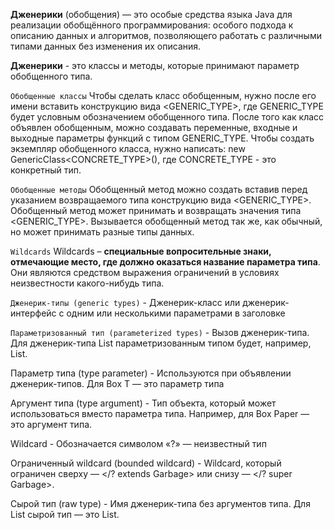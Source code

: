 **Дженерики** (обобщения) — это особые средства языка Java для реализации обобщённого программирования: особого подхода к описанию данных и алгоритмов, позволяющего работать с различными типами данных без изменения их описания.

**Дженерики** - это классы и методы, которые принимают параметр обобщенного типа.

`Обобщенные классы` 
Чтобы сделать класс обобщенным, нужно после его имени вставить конструкцию вида <GENERIC_TYPE>, где GENERIC_TYPE будет условным обозначением обобщенного типа.
После того как класс объявлен обобщенным, можно создавать переменные, входные и выходные параметры функций с типом GENERIC_TYPE.
Чтобы создать экземпляр обобщенного класса, нужно написать:
new GenericClass<CONCRETE_TYPE>(), где CONCRETE_TYPE - это конкретный тип.

`Обобщенные методы`
Обобщенный метод можно создать вставив перед указанием возвращаемого типа конструкцию вида <GENERIC_TYPE>.
Обобщенный метод может принимать и возвращать значения типа <GENERIC_TYPE>.
Вызывается обобщенный метод так же, как обычный, но может принимать разные типы данных.

`Wildcards`
Wildcards – **специальные вопросительные знаки, отмечающие место, где должно оказаться название параметра типа**. Они являются средством выражения ограничений в условиях неизвестности какого-нибудь типа.



`Дженерик-типы (generic types)`  - Дженерик-класс или дженерик-интерфейс с одним или несколькими параметрами в заголовке

`Параметризованный тип (parameterized types)` - Вызов дженерик-типа. Для дженерик-типа List<E> параметризованным типом будет, например, List<Box>.

Параметр типа (type parameter) -  Используются при объявлении дженерик-типов. Для Box<T> T — это параметр типа

Аргумент типа (type argument) - Тип объекта, который может использоваться вместо параметра типа. Например, для Box<Paper> Paper — это аргумент типа.

Wildcard - Обозначается символом «?» — неизвестный тип

Ограниченный wildcard (bounded wildcard) - Wildcard, который ограничен сверху — </? extends Garbage> или снизу — </? super Garbage>.

Сырой тип (raw type) - Имя дженерик-типа без аргументов типа. Для List<E> сырой тип — это List.



